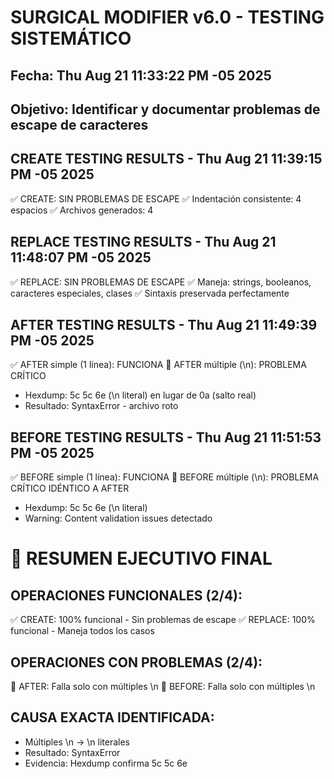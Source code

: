 # SURGICAL MODIFIER v6.0 - TESTING SISTEMÁTICO
## Fecha: Thu Aug 21 11:33:22 PM -05 2025
## Objetivo: Identificar y documentar problemas de escape de caracteres

## CREATE TESTING RESULTS - Thu Aug 21 11:39:15 PM -05 2025
✅ CREATE: SIN PROBLEMAS DE ESCAPE
✅ Indentación consistente: 4 espacios
✅ Archivos generados: 4

## REPLACE TESTING RESULTS - Thu Aug 21 11:48:07 PM -05 2025
✅ REPLACE: SIN PROBLEMAS DE ESCAPE
✅ Maneja: strings, booleanos, caracteres especiales, clases
✅ Sintaxis preservada perfectamente

## AFTER TESTING RESULTS - Thu Aug 21 11:49:39 PM -05 2025
✅ AFTER simple (1 línea): FUNCIONA
🔴 AFTER múltiple (\n): PROBLEMA CRÍTICO
- Hexdump: 5c 5c 6e (\n literal) en lugar de 0a (salto real)
- Resultado: SyntaxError - archivo roto

## BEFORE TESTING RESULTS - Thu Aug 21 11:51:53 PM -05 2025
✅ BEFORE simple (1 línea): FUNCIONA
🔴 BEFORE múltiple (\n): PROBLEMA CRÍTICO IDÉNTICO A AFTER
- Hexdump: 5c 5c 6e (\n literal)
- Warning: Content validation issues detectado


# 🎯 RESUMEN EJECUTIVO FINAL
## OPERACIONES FUNCIONALES (2/4):
✅ CREATE: 100% funcional - Sin problemas de escape
✅ REPLACE: 100% funcional - Maneja todos los casos

## OPERACIONES CON PROBLEMAS (2/4):
🔴 AFTER: Falla solo con múltiples \n
🔴 BEFORE: Falla solo con múltiples \n

## CAUSA EXACTA IDENTIFICADA:
- Múltiples \n → \\n literales
- Resultado: SyntaxError
- Evidencia: Hexdump confirma 5c 5c 6e

